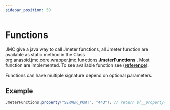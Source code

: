 ```yaml
---
sidebar_position: 50
---
```


# Functions

JMC give a java way to call Jmeter functions, all Jmeter function are available as static method in the Class org.anasoid.jmc.core.wrapper.jmc.functions.**JmeterFunctions** . Most function are implemented. To see available function see (**[reference](/docs/reference/jmeter/jmeter-functions)**).

Functions can have multiple signature depend on optional parameters.

## Example



```java
JmeterFunctions.property("SERVER_PORT", "443"); // return ${__property(SERVER_PORT,,443)}

```
